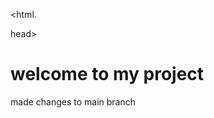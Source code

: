 <html.
<head>
<title>My Project</title>
<html.>head>
<body>
<h1>welcome to my project</h1>
<p>made changes to main branch</p>
</body>
</html>
